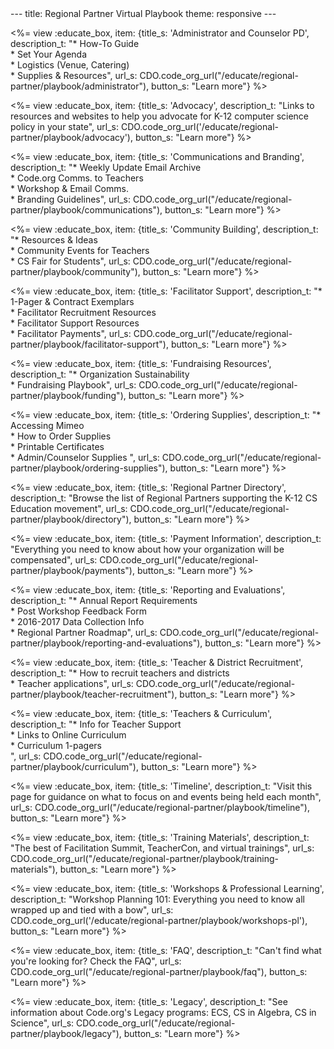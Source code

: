 <meta name="robots" content="noindex">
---
title: Regional Partner Virtual Playbook
theme: responsive
---

<link type="text/css" rel="stylesheet" href="/css/educate.css" />

<div id="regional-partner-playbook">

  <%= view :educate_box, item: {title_s: 'Administrator and Counselor PD', description_t: "* How-To Guide
  <br> * Set Your Agenda<br> * Logistics (Venue, Catering)<br> * Supplies & Resources", url_s: CDO.code_org_url("/educate/regional-partner/playbook/administrator"), button_s: "Learn more"} %>

  <%= view :educate_box, item: {title_s: 'Advocacy', description_t: "Links to resources and websites to help you advocate for K-12 computer science policy in your state", url_s: CDO.code_org_url('/educate/regional-partner/playbook/advocacy'), button_s: "Learn more"} %>

  <%= view :educate_box, item: {title_s: 'Communications and Branding', description_t: "* Weekly Update Email Archive<br> * Code.org Comms. to Teachers<br> * Workshop & Email Comms.<br> * Branding Guidelines", url_s: CDO.code_org_url("/educate/regional-partner/playbook/communications"), button_s: "Learn more"} %>

  <%= view :educate_box, item: {title_s: 'Community Building', description_t: "* Resources & Ideas<br> * Community Events for Teachers<br> * CS Fair for Students", url_s: CDO.code_org_url("/educate/regional-partner/playbook/community"), button_s: "Learn more"} %>

  <%= view :educate_box, item: {title_s: 'Facilitator Support', description_t: "* 1-Pager & Contract Exemplars <br> * Facilitator Recruitment Resources <br> * Facilitator Support Resources <br>  * Facilitator Payments", url_s: CDO.code_org_url("/educate/regional-partner/playbook/facilitator-support"), button_s: "Learn more"} %>

  <%= view :educate_box, item: {title_s: 'Fundraising Resources', description_t: "* Organization Sustainability <br> * Fundraising Playbook", url_s: CDO.code_org_url("/educate/regional-partner/playbook/funding"), button_s: "Learn more"} %>

  <%= view :educate_box, item: {title_s: 'Ordering Supplies', description_t: "* Accessing Mimeo <br> * How to Order Supplies <br> * Printable Certificates <br> * Admin/Counselor Supplies ", url_s: CDO.code_org_url("/educate/regional-partner/playbook/ordering-supplies"), button_s: "Learn more"} %>

  <%= view :educate_box, item: {title_s: 'Regional Partner Directory', description_t: "Browse the list of Regional Partners supporting the K-12 CS Education movement", url_s: CDO.code_org_url("/educate/regional-partner/playbook/directory"), button_s: "Learn more"} %>
  
  <%= view :educate_box, item: {title_s: 'Payment Information', description_t: "Everything you need to know about how your organization will be compensated", url_s: CDO.code_org_url("/educate/regional-partner/playbook/payments"), button_s: "Learn more"} %>

  <%= view :educate_box, item: {title_s: 'Reporting and Evaluations', description_t: "* Annual Report Requirements<br> * Post Workshop Feedback Form<br> * 2016-2017 Data Collection Info<br> * Regional Partner Roadmap", url_s: CDO.code_org_url("/educate/regional-partner/playbook/reporting-and-evaluations"), button_s: "Learn more"} %>

  <%= view :educate_box, item: {title_s: 'Teacher & District Recruitment', description_t: "* How to recruit teachers and districts<br/> * Teacher applications", url_s: CDO.code_org_url("/educate/regional-partner/playbook/teacher-recruitment"), button_s: "Learn more"} %>

  <%= view :educate_box, item: {title_s: 'Teachers & Curriculum', description_t: "* Info for Teacher Support<br> * Links to Online Curriculum <br> * Curriculum 1-pagers <br>", url_s: CDO.code_org_url("/educate/regional-partner/playbook/curriculum"), button_s: "Learn more"} %>
  
  <%= view :educate_box, item: {title_s: 'Timeline', description_t: "Visit this page for guidance on what to focus on and events being held each month", url_s: CDO.code_org_url("/educate/regional-partner/playbook/timeline"), button_s: "Learn more"} %>

  <%= view :educate_box, item: {title_s: 'Training Materials', description_t: "The best of Facilitation Summit, TeacherCon, and virtual trainings", url_s: CDO.code_org_url("/educate/regional-partner/playbook/training-materials"), button_s: "Learn more"} %>

  <%= view :educate_box, item: {title_s: 'Workshops & Professional Learning', description_t: "Workshop Planning 101: Everything you need to know all wrapped up and tied with a bow", url_s: CDO.code_org_url('/educate/regional-partner/playbook/workshops-pl'), button_s: "Learn more"} %>
    
  <%= view :educate_box, item: {title_s: 'FAQ', description_t: "Can't find what you're looking for? Check the FAQ", url_s: CDO.code_org_url("/educate/regional-partner/playbook/faq"), button_s: "Learn more"} %>
  
  <%= view :educate_box, item: {title_s: 'Legacy', description_t: "See information about Code.org's Legacy programs: ECS, CS in Algebra, CS in Science", url_s: CDO.code_org_url("/educate/regional-partner/playbook/legacy"), button_s: "Learn more"} %>


</div>
